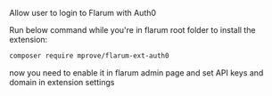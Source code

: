 Allow user to login to Flarum with Auth0

Run below command while you're in flarum root folder to install the extension:

```bash
composer require mprove/flarum-ext-auth0
```

now you need to enable it in flarum admin page and set API keys and domain in extension settings